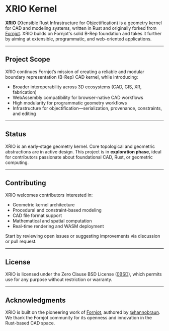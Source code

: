 # XRIO Kernel

**XRIO** (Xtensible Rust Infrastructure for Objectification) is a geometry kernel for CAD and modeling systems, written in Rust and originally forked from [Fornjot](https://github.com/hannobraun/fornjot). XRIO builds on Fornjot's solid B-Rep foundation and takes it further by aiming at extensible, programmatic, and web-oriented applications.

---

## Project Scope

XRIO continues Fornjot’s mission of creating a reliable and modular boundary representation (B-Rep) CAD kernel, while introducing:

- Broader interoperability across 3D ecosystems (CAD, GIS, XR, fabrication)
- WebAssembly compatibility for browser-native CAD workflows
- High modularity for programmatic geometry workflows
- Infrastructure for objectification—serialization, provenance, constraints, and editing

---

## Status

XRIO is an early-stage geometry kernel. Core topological and geometric abstractions are in active design. This project is in **exploration phase**, ideal for contributors passionate about foundational CAD, Rust, or geometric computing.

---

## Contributing

XRIO welcomes contributors interested in:

* Geometric kernel architecture
* Procedural and constraint-based modeling
* CAD file format support
* Mathematical and spatial computation
* Real-time rendering and WASM deployment

Start by reviewing open issues or suggesting improvements via discussion or pull request.

---

## License

XRIO is licensed under the Zero Clause BSD License ([0BSD](https://opensource.org/licenses/0BSD)), which permits use for any purpose without restriction or warranty.

---

## Acknowledgments

XRIO is built on the pioneering work of [Fornjot](https://github.com/hannobraun/fornjot), authored by [@hannobraun](https://github.com/hannobraun). We thank the Fornjot community for its openness and innovation in the Rust-based CAD space.
